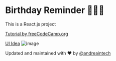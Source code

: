# Birthday Reminder 📆🎂🎉
This is a React.js project

[Tutorial by freeCodeCamp.org](https://www.youtube.com/watch?v=a_7Z7C_JCyo)

[UI Idea](https://www.uidesigndaily.com/posts/sketch-birthdays-list-card-widget-day-1042)
![image](https://user-images.githubusercontent.com/20091777/130698846-61396944-89e1-4273-9d11-d1aca61d99ce.png)



Updated and maintained with ❤️ by [@andreaintech](https://andreaintech.github.io/web/)
